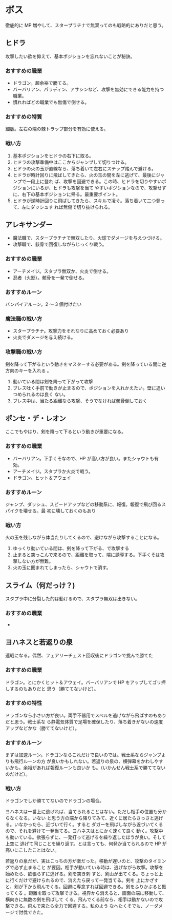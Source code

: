 # ボス 

徹底的に MP 増やして、スタープラチナで無双ってのも戦略的にありだと思う。

## ヒドラ

攻撃したい欲を抑えて、基本ポジションを忘れないことが秘訣。

### おすすめの職業

* ドラゴン。超余裕で勝てる。
* バーバリアン、パラディン、アサシンなど、攻撃を無効にできる能力を持つ職業。
* 慣れればどの職業でも無傷で倒せる。

### おすすめの特質

細脈。左右の端の棘トラップ部分を有効に使える。

### 戦い方

1. 基本ポジションをヒドラの右下に取る。
2. ヒドラの攻撃準備中はここからジャンプして切りつける。
3. ヒドラの火の玉が直線なら、落ち着いて左右にステップ踏んで避ける。
4. ヒドラが時計回りに飛ばしてきたら、火の玉の間を左に逃げて、最後にジャンプで一段上に登れ
	 ば、攻撃を回避できる。この時、ヒドラを切りやすいポジションにいるが、ヒドラも攻撃を当て
	 やすいポジションなので、攻撃せずに、右下の基本ポジションに帰る。最重要ポイント。
5. ヒドラが逆時計回りに飛ばしてきたら、スキルで凌ぐ。落ち着いて二つ登って、左にダッシュす
	 れば無傷で切り抜けられる。

## アレキサンダー

* 魔法職で、スタープラチナで無双したり、火球でダメージを与えつづける。
* 攻撃職で、骸骨で回復しながらじっくり戦う。

### おすすめの職業

* アーチメイジ。スタプラ無双か、火炎で倒せる。
* 忍者（火影）。骸骨を一発で倒せる。

### おすすめルーン

バンパイアルーン。2 〜 3 個付けたい

### 魔法職の戦い方

* スタープラチナ。攻撃力をそれなりに高めておく必要あり
* 火炎でダメージを与え続ける。

### 攻撃職の戦い方

剣を降って下がるという動きをマスターする必要がある。剣を降っている間に逆方向のキーを入れる
。

1. 動いている間は剣を降って下がって攻撃
2. ブレス吐く手前で動きが止まるので、ポジションを入れかえたい。壁に追いつめられるのは良く
	 ない。
2. ブレス中は、当たる距離なら攻撃、そうでなければ骸骨倒しておく

## ポンセ・デ・レオン

ここでもやはり、剣を降って下るという動きが重要になる。

### おすすめの職業

* バーバリアン。下手くそなので、HP が高い方が良い。またシャウトも有効。
* アーチメイジ。スタプラか火炎で戦う。
* ドラゴン。ヒット＆アウェイ

### おすすめルーン

ジャンプ、ダッシュ、スピードアップなどの移動系に、報復。報復で飛び回るスパイクを壊せる。最
初に壊しておくのもあり

### 戦い方

火の玉を残しながら体当たりしてくるので、避けながら攻撃することになる。

1. ゆっくり動いている間は、剣を降って下がる、で攻撃する
2. 止まると突っこんで来るので、距離を取って、端に誘導する。下手くそは攻撃しない方が無難。
3. 火の玉に囲まれてしまったら、シャウトで消す。

## スライム（何だっけ？)

スタプラ中に分裂した的は動けるので、スタプラ無双は出きない。

### おすすめの職業

* 

## ヨハネスと若返りの泉

連戦になる。偶然、フェアリーチェスト回収後にドラゴンで挑んで勝てた

### おすすめの職業

ドラゴン。とにかくヒット＆アウェイ。バーバリアンで HP をアップしてゴリ押しするのもありだと
思う（勝ててないけど）。

### おすすめの特性

ドラゴンなら小さい方が良い。両手不器用でスペルを逃げながら飛ばすのもありだと思う。戦士系な
ら静電気体質で足場を確保したり、落ち着きがないの速度アップなどかな（勝ててないけど）。

### おすすめルーン

まずは加速ルーン。ドラゴンならこれだけで良いのでは。戦士系ならジャンプよりも飛行ルーンの方
が良いかもしれない。若返りの泉の、横弾幕をかわしやすいかも。余裕があれば報復ルーンも良いか
も。（いかんせん戦士系で勝ててないのだけど）。

### 戦い方

ドラゴンでしか勝ててないのでドラゴンの場合。

ヨハネスは一番上に逃げれば、当てられることはない。ただし相手の位置も分からなくなる。いない
と思う方の端から降りてみて、近くに居たらさっさと逃げる。いなかったら、近づいて行く。すると
ダガーを飛ばしながら近づいてくるので、それを避けて一発当てる。ヨハネスはとにかく速くて良く
動く。攻撃中も動いている。欲張らずに、一発打って逃げるを繰り返したほうが良い。そして上空に
逃げて同じことを繰り返す。とは言っても、何発か当てられるので HP が高いにこしたことはない。

若返りの泉だが、実はこっちの方が楽だった。移動が遅いのと、攻撃のタイミングで必ず止まること
が要因。相手が動いている時は、逃げながら攻撃。攻撃を始めたら、欲張らずに逃げる。剣を突き刺
すと、剣山が出てくる。ちょっと上に行くだけで避けられるので、消えたら戻って一発当てる。剣を
上にかざすと、剣が下から飛んでくる。回避に専念すれば回避できる。剣をふりかぶると振ってくる
。距離を取って攻撃できる。視界から消えると、画面の端に移動して、横向きに無数の剣を飛ばして
くる。飛んでくる前なら、相手は動かないので攻撃できる。飛んで来たら全力で回避する。私のよう
なへたくそでも、ノーダメージで討伐できた。

<!-- vim: set tw=90 filetype=markdown : -->

